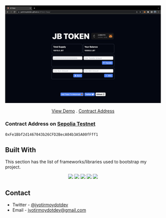 ![](./src/img/Home.png)

<p align="center">
    <a href="https://jyotirmoydotdev.github.io/JBToken-Dapp/">View Demo</a>
    .
    <a href="https://sepolia.etherscan.io/address/0xFe1Bbf2d1467043b26CFD2BecA04b3A5A00fFff1">Contract Address</a>
</p>

### Contract Address on [Sepolia Testnet](https://sepolia.etherscan.io/address/0xFe1Bbf2d1467043b26CFD2BecA04b3A5A00fFff1)
``` solidity
0xFe1Bbf2d1467043b26CFD2BecA04b3A5A00fFff1
```

## Built With

This section has the list of frameworks/libraries used to bootstrap my project.
<div align="center">

 ![](https://img.shields.io/badge/React-20232A?style=for-the-badge&logo=react&ogoColor=61DAFB)
 ![](https://img.shields.io/badge/Thirdweb-deeppink?style=for-the-badge)
 ![](https://img.shields.io/badge/Solidity-e6e6e6?style=for-the-badge&logo=solidity&logoColor=black)
 ![](https://img.shields.io/badge/Foundry-yellow?style=for-the-badge&logo=Cloud%20Foundry&logoColor=white)
 ![](https://img.shields.io/badge/Tailwind_CSS-38B2AC?style=for-the-badge&logo=tailwind-css&logoColor=white)

</div>

## Contact
- Twitter - [@jyotirmoydotdev](httsp://twitter.com/jyotirmoydotdev)
- Email - [jyotirmoydotdev@gmail.com](mailto:jyotirmoydotdev@gmail.com)